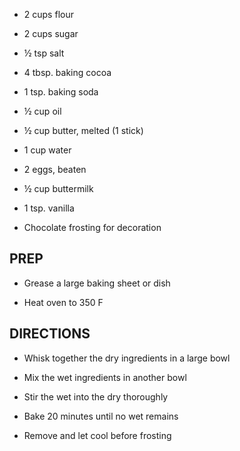 - 2 cups flour

- 2 cups sugar

- ½ tsp salt

- 4 tbsp. baking cocoa

- 1 tsp. baking soda

- ½ cup oil

- ½ cup butter, melted (1 stick)

- 1 cup water

- 2 eggs, beaten

- ½ cup buttermilk

- 1 tsp. vanilla

- Chocolate frosting for decoration

## PREP

- Grease a large baking sheet or dish

- Heat oven to 350 F

## DIRECTIONS

- Whisk together the dry ingredients in a large bowl

- Mix the wet ingredients in another bowl

- Stir the wet into the dry thoroughly

- Bake 20 minutes until no wet remains

- Remove and let cool before frosting
